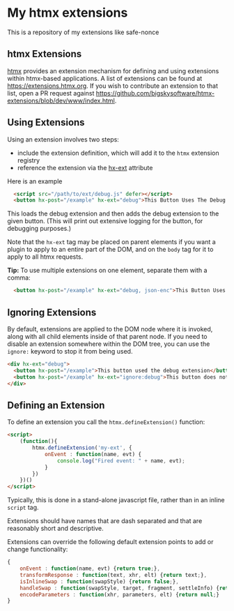 # My htmx extensions

This is a repository of my extensions like safe-nonce

## htmx Extensions

[htmx](https://htmx.org) provides an extension mechanism for defining and using extensions within htmx-based applications.
A list of extensions can be found at <https://extensions.htmx.org>.  If you wish to contribute an extension to that
list, open a PR request against <https://github.com/bigskysoftware/htmx-extensions/blob/dev/www/index.html>.

## Using Extensions

Using an extension involves two steps:

* include the extension definition, which will add it to the `htmx` extension registry
* reference the extension via the [hx-ext](https://htmx.org/attributes/hx-ext/) attribute

Here is an example

```html
  <script src="/path/to/ext/debug.js" defer></script>
  <button hx-post="/example" hx-ext="debug">This Button Uses The Debug Extension</button>
```

This loads the debug extension and then adds the debug extension to the given button.  (This
will print out extensive logging for the button, for debugging purposes.)

Note that the `hx-ext` tag may be placed on parent elements if you want a plugin to apply to an entire part of the DOM,
and on the `body` tag for it to apply to all htmx requests.

**Tip:** To use multiple extensions on one element, separate them with a comma:

```html
  <button hx-post="/example" hx-ext="debug, json-enc">This Button Uses Two Extensions</button>
```

## Ignoring Extensions

By default, extensions are applied to the DOM node where it is invoked, along with all child elements inside of that parent node.
If you need to disable an extension somewhere within the DOM tree, you can use the `ignore:` keyword to stop it from being used.

```html
<div hx-ext="debug">
  <button hx-post="/example">This button used the debug extension</button>
  <button hx-post="/example" hx-ext="ignore:debug">This button does not</button>
</div>
```

## Defining an Extension

To define an extension you call the `htmx.defineExtension()` function:

```html
<script>
    (function(){
        htmx.defineExtension('my-ext', {
            onEvent : function(name, evt) {
                console.log("Fired event: " + name, evt);
            }
        })
    })()
</script>
```

Typically, this is done in a stand-alone javascript file, rather than in an inline `script` tag.

Extensions should have names that are dash separated and that are reasonably short and descriptive.

Extensions can override the following default extension points to add or change functionality:

```javascript
{
    onEvent : function(name, evt) {return true;},
    transformResponse : function(text, xhr, elt) {return text;},
    isInlineSwap : function(swapStyle) {return false;},
    handleSwap : function(swapStyle, target, fragment, settleInfo) {return false;},
    encodeParameters : function(xhr, parameters, elt) {return null;}
}
```
